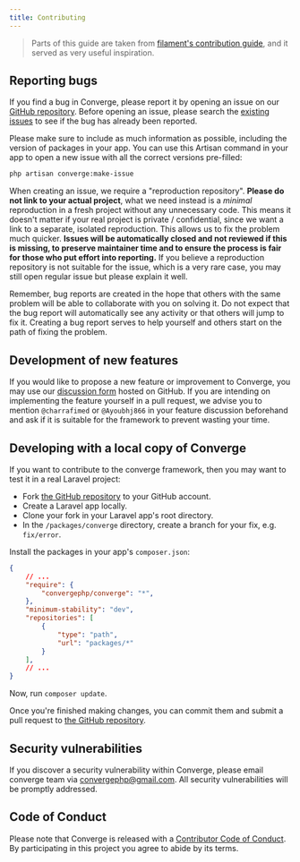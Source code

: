 ```yaml
---
title: Contributing
---
```


> Parts of this guide are taken from [filament's contribution guide](https://filamentphp.com/docs/3.x/support/contributing), and it served as very useful inspiration.

## Reporting bugs

If you find a bug in Converge, please report it by opening an issue on our [GitHub repository](https://github.com/convergephp/converge/issues/new/choose). Before opening an issue, please search the [existing issues](https://github.com/convergephp/converge/issues?q=is%3Aissue) to see if the bug has already been reported.

Please make sure to include as much information as possible, including the version of packages in your app. You can use this Artisan command in your app to open a new issue with all the correct versions pre-filled:

```bash
php artisan converge:make-issue
```

When creating an issue, we require a "reproduction repository". **Please do not link to your actual project**, what we need instead is a _minimal_ reproduction in a fresh project without any unnecessary code. This means it doesn't matter if your real project is private / confidential, since we want a link to a separate, isolated reproduction. This allows us to fix the problem much quicker. **Issues will be automatically closed and not reviewed if this is missing, to preserve maintainer time and to ensure the process is fair for those who put effort into reporting.** If you believe a reproduction repository is not suitable for the issue, which is a very rare case, you may still open regular issue but please explain it well. 

Remember, bug reports are created in the hope that others with the same problem will be able to collaborate with you on solving it. Do not expect that the bug report will automatically see any activity or that others will jump to fix it. Creating a bug report serves to help yourself and others start on the path of fixing the problem.

## Development of new features

If you would like to propose a new feature or improvement to Converge, you may use our [discussion form](https://github.com/convergephp/converge/discussions) hosted on GitHub. If you are intending on implementing the feature yourself in a pull request, we advise you to mention `@charrafimed` or `@Ayoubhj866` in your feature discussion beforehand and ask if it is suitable for the framework to prevent wasting your time.

## Developing with a local copy of Converge

If you want to contribute to the converge framework, then you may want to test it in a real Laravel project:

- Fork [the GitHub repository](https://github.com/convergephp/converge) to your GitHub account.
- Create a Laravel app locally.
- Clone your fork in your Laravel app's root directory.
- In the `/packages/converge` directory, create a branch for your fix, e.g. `fix/error`.

Install the packages in your app's `composer.json`:

```json
{
    // ...
    "require": {
        "convergephp/converge": "*",
    },
    "minimum-stability": "dev",
    "repositories": [
        {
            "type": "path",
            "url": "packages/*"
        }
    ],
    // ...
}
```

Now, run `composer update`.

Once you're finished making changes, you can commit them and submit a pull request to [the GitHub repository](https://github.com/convergephp/converge).



## Security vulnerabilities

If you discover a security vulnerability within Converge, please email converge team via [convergephp@gmail.com](mailto:convergephp@gmail.com). All security vulnerabilities will be promptly addressed.

## Code of Conduct

Please note that Converge is released with a [Contributor Code of Conduct](https://github.com/convergephp/converge/blob/master/CODE_OF_CONDUCT.md). By participating in this project you agree to abide by its terms.
